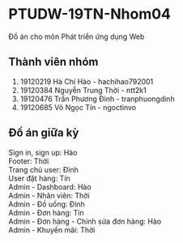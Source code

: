 # PTUDW-19TN-Nhom04

Đồ án cho môn Phát triển ứng dụng Web

## Thành viên nhóm

1. 19120219 Hà Chí Hào - hachihao792001
2. 19120384 Nguyễn Trung Thời - ntt2k1
3. 19120476 Trần Phương Đình - tranphuongdinh
4. 19120685 Võ Ngọc Tín - ngoctinvo

## Đồ án giữa kỳ

Sign in, sign up: Hào\
Footer: Thời\
Trang chủ user: Đình\
User đặt hàng: Tín\
Admin - Dashboard: Hào\
Admin - Nhân viên: Thời\
Admin - Đồ uống: Đình\
Admin - Đơn hàng: Tín\
Admin - Đơn hàng - Chỉnh sửa đơn hàng: Hào\
Admin - Khuyến mãi: Thời
